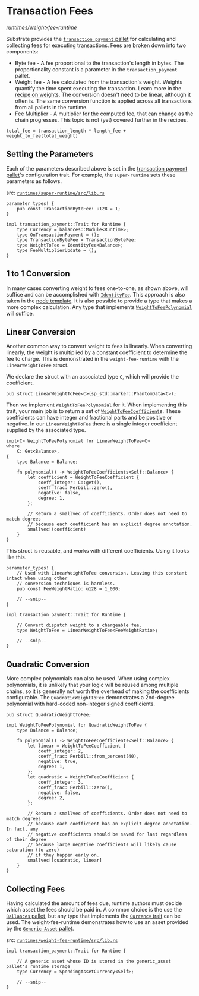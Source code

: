 # Transaction Fees

_[runtimes/weight-fee-runtime](https://github.com/substrate-developer-hub/recipes/tree/master/runtimes/weight-fee-runtime)_

Substrate provides the
[`transaction_payment` pallet](https://substrate.dev/rustdocs/v2.0.0-rc2/pallet_transaction_payment/index.html) for
calculating and collecting fees for executing transactions. Fees are broken down into two
components:

-   Byte fee - A fee proportional to the transaction's length in bytes. The proportionality constant
    is a parameter in the `transaction_payment` pallet.
-   Weight fee - A fee calculated from the transaction's weight. Weights quantify the time spent
    executing the transaction. Learn more in the [recipe on weights](./weights.md). The conversion
    doesn't need to be linear, although it often is. The same conversion function is applied across
    all transactions from all pallets in the runtime.
-   Fee Multiplier - A multiplier for the computed fee, that can change as the chain progresses.
    This topic is not (yet) covered further in the recipes.

```
total_fee = transaction_length * length_fee + weight_to_fee(total_weight)
```

## Setting the Parameters

Each of the parameters described above is set in the
[transaction payment pallet](https://substrate.dev/rustdocs/v2.0.0-rc2/pallet_transaction_payment/index.html)'s
configuration trait. For example, the `super-runtime` sets these parameters as follows.

src:
[`runtimes/super-runtime/src/lib.rs`](https://github.com/substrate-developer-hub/recipes/tree/master/runtimes/super-runtime/src/lib.rs)

```rust,ignore
parameter_types! {
	pub const TransactionByteFee: u128 = 1;
}

impl transaction_payment::Trait for Runtime {
	type Currency = balances::Module<Runtime>;
	type OnTransactionPayment = ();
	type TransactionByteFee = TransactionByteFee;
	type WeightToFee = IdentityFee<Balance>;
	type FeeMultiplierUpdate = ();
}
```

## 1 to 1 Conversion

In many cases converting weight to fees one-to-one, as shown above, will suffice and can be
accomplished with
[`IdentityFee`](https://substrate.dev/rustdocs/v2.0.0-rc2/frame_support/weights/struct.IdentityFee.html). This
approach is also taken in the
[node template](https://github.com/paritytech/substrate/blob/2d39ec2c4aaec1cc0f91fcb91734de8f408dc1b2/bin/node-template/runtime/src/lib.rs#L246).
It is also possible to provide a type that makes a more complex calculation. Any type that
implements
[`WeightToFeePolynomial`](https://substrate.dev/rustdocs/v2.0.0-rc2/frame_support/weights/trait.WeightToFeePolynomial.html)
will suffice.

## Linear Conversion

Another common way to convert weight to fees is linearly. When converting linearly, the weight is
multiplied by a constant coefficient to determine the fee to charge. This is demonstrated in the
`weight-fee-runtime` with the `LinearWeightToFee` struct.

We declare the struct with an associated type `C`, which will provide the coefficient.

```rust, ignore
pub struct LinearWeightToFee<C>(sp_std::marker::PhantomData<C>);
```

Then we implement `WeightToFeePolynomial` for it. When implementing this trait, your main job is to
return a set of
[`WeightToFeeCoefficient`](https://substrate.dev/rustdocs/v2.0.0-rc2/frame_support/weights/struct.WeightToFeeCoefficient.html)s.
These coefficients can have integer and fractional parts and be positive or negative. In our
`LinearWeightToFee` there is a single integer coefficient supplied by the associated type.

```rust, ignore
impl<C> WeightToFeePolynomial for LinearWeightToFee<C>
where
	C: Get<Balance>,
{
	type Balance = Balance;

	fn polynomial() -> WeightToFeeCoefficients<Self::Balance> {
		let coefficient = WeightToFeeCoefficient {
			coeff_integer: C::get(),
			coeff_frac: Perbill::zero(),
			negative: false,
			degree: 1,
		};

		// Return a smallvec of coefficients. Order does not need to match degrees
		// because each coefficient has an explicit degree annotation.
		smallvec!(coefficient)
	}
}
```

This struct is reusable, and works with different coefficients. Using it looks like this.

```rust, ignore
parameter_types! {
	// Used with LinearWeightToFee conversion. Leaving this constant intact when using other
	// conversion techniques is harmless.
	pub const FeeWeightRatio: u128 = 1_000;

	// --snip--
}

impl transaction_payment::Trait for Runtime {

	// Convert dispatch weight to a chargeable fee.
	type WeightToFee = LinearWeightToFee<FeeWeightRatio>;

	// --snip--
}
```

## Quadratic Conversion

More complex polynomials can also be used. When using complex polynomials, it is unlikely that your
logic will be reused among multiple chains, so it is generally not worth the overhead of making the
coefficients configurable. The `QuadraticWeightToFee` demonstrates a 2nd-degree polynomial with
hard-coded non-integer signed coefficients.

```rust, ignore
pub struct QuadraticWeightToFee;

impl WeightToFeePolynomial for QuadraticWeightToFee {
	type Balance = Balance;

	fn polynomial() -> WeightToFeeCoefficients<Self::Balance> {
		let linear = WeightToFeeCoefficient {
			coeff_integer: 2,
			coeff_frac: Perbill::from_percent(40),
			negative: true,
			degree: 1,
		};
		let quadratic = WeightToFeeCoefficient {
			coeff_integer: 3,
			coeff_frac: Perbill::zero(),
			negative: false,
			degree: 2,
		};

		// Return a smallvec of coefficients. Order does not need to match degrees
		// because each coefficient has an explicit degree annotation. In fact, any
		// negative coefficients should be saved for last regardless of their degree
		// because large negative coefficients will likely cause saturation (to zero)
		// if they happen early on.
		smallvec![quadratic, linear]
	}
}
```

## Collecting Fees

Having calculated the amount of fees due, runtime authors must decide which asset the fees should be
paid in. A common choice is the use the
[`Ballances` pallet](https://substrate.dev/rustdocs/v2.0.0-rc2/pallet_balances/index.html), but any type that
implements the [`Currency` trait](https://substrate.dev/rustdocs/v2.0.0-rc2/frame_support/traits/trait.Currency.html)
can be used. The weight-fee-runtime demonstrates how to use an asset provided by the
[`Generic Asset` pallet](https://substrate.dev/rustdocs/v2.0.0-rc2/pallet_generic_asset/index.html).

src:
[`runtimes/weight-fee-runtime/src/lib.rs`](https://github.com/substrate-developer-hub/recipes/tree/master/runtimes/weight-fee-runtime/src/lib.rs)

```rust,ignore
impl transaction_payment::Trait for Runtime {

	// A generic asset whose ID is stored in the generic_asset pallet's runtime storage
	type Currency = SpendingAssetCurrency<Self>;

	// --snip--
}
```
